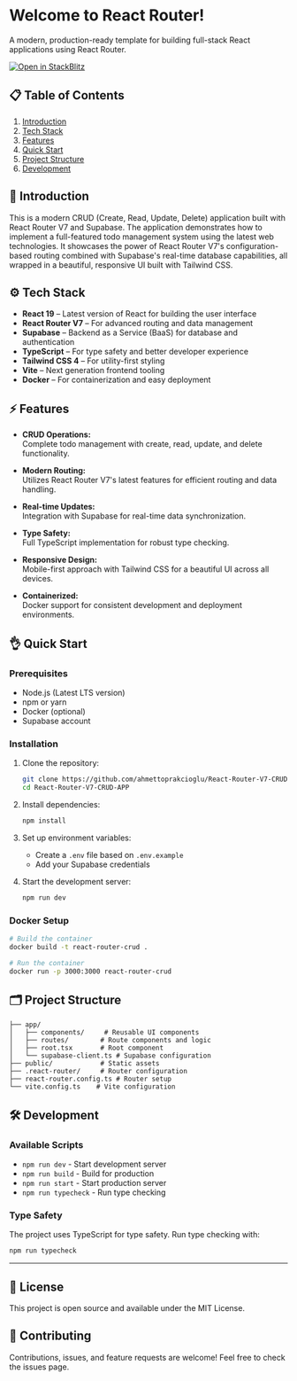 # Welcome to React Router!

A modern, production-ready template for building full-stack React applications using React Router.

[![Open in StackBlitz](https://developer.stackblitz.com/img/open_in_stackblitz.svg)](https://stackblitz.com/github/remix-run/react-router-templates/tree/main/default)

## 📋 Table of Contents

1. [Introduction](#introduction)
2. [Tech Stack](#tech-stack)
3. [Features](#features)
4. [Quick Start](#quick-start)
5. [Project Structure](#project-structure)
6. [Development](#development)

## 🚀 Introduction

This is a modern CRUD (Create, Read, Update, Delete) application built with React Router V7 and Supabase. The application demonstrates how to implement a full-featured todo management system using the latest web technologies. It showcases the power of React Router V7's configuration-based routing combined with Supabase's real-time database capabilities, all wrapped in a beautiful, responsive UI built with Tailwind CSS.

## ⚙️ Tech Stack

- **React 19** – Latest version of React for building the user interface
- **React Router V7** – For advanced routing and data management
- **Supabase** – Backend as a Service (BaaS) for database and authentication
- **TypeScript** – For type safety and better developer experience
- **Tailwind CSS 4** – For utility-first styling
- **Vite** – Next generation frontend tooling
- **Docker** – For containerization and easy deployment

## ⚡️ Features

- **CRUD Operations:**  
  Complete todo management with create, read, update, and delete functionality.
  
- **Modern Routing:**  
  Utilizes React Router V7's latest features for efficient routing and data handling.

- **Real-time Updates:**  
  Integration with Supabase for real-time data synchronization.

- **Type Safety:**  
  Full TypeScript implementation for robust type checking.

- **Responsive Design:**  
  Mobile-first approach with Tailwind CSS for a beautiful UI across all devices.

- **Containerized:**  
  Docker support for consistent development and deployment environments.

## 👌 Quick Start

### Prerequisites

- Node.js (Latest LTS version)
- npm or yarn
- Docker (optional)
- Supabase account

### Installation

1. Clone the repository:
   ```bash
   git clone https://github.com/ahmettoprakcioglu/React-Router-V7-CRUD-APP.git
   cd React-Router-V7-CRUD-APP
   ```

2. Install dependencies:
   ```bash
   npm install
   ```

3. Set up environment variables:
   - Create a `.env` file based on `.env.example`
   - Add your Supabase credentials

4. Start the development server:
   ```bash
   npm run dev
   ```

### Docker Setup

```bash
# Build the container
docker build -t react-router-crud .

# Run the container
docker run -p 3000:3000 react-router-crud
```

## 🗂 Project Structure

```
├── app/
│   ├── components/     # Reusable UI components
│   ├── routes/        # Route components and logic
│   ├── root.tsx       # Root component
│   └── supabase-client.ts # Supabase configuration
├── public/            # Static assets
├── .react-router/     # Router configuration
├── react-router.config.ts # Router setup
└── vite.config.ts    # Vite configuration
```

## 🛠 Development

### Available Scripts

- `npm run dev` - Start development server
- `npm run build` - Build for production
- `npm run start` - Start production server
- `npm run typecheck` - Run type checking

### Type Safety

The project uses TypeScript for type safety. Run type checking with:
```bash
npm run typecheck
```

---

## 📝 License

This project is open source and available under the MIT License.

## 🤝 Contributing

Contributions, issues, and feature requests are welcome! Feel free to check the issues page.
